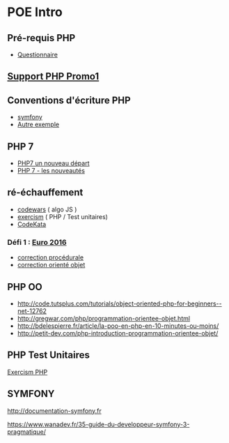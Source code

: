 # POE Intro

## Pré-requis PHP
- [Questionnaire](http://goo.gl/forms/moGYbWbc3cjFQ2Pk1)

## [Support PHP Promo1](1_php_bases.md)

## Conventions d'écriture PHP
- <a href="http://symfony.com/doc/current/contributing/code/standards.html" target="_blank">symfony</a>
- <a href="http://www.php-fig.org/psr/psr-2/" target="_blank">Autre exemple</a>

## PHP 7
- <a href="http://linuxfr.org/news/sortie-de-php-7-0-un-nouveau-depart" target="_blank">PHP7 un nouveau départ</a>
- <a href="http://php.net/manual/fr/migration70.new-features.php" target="_blank">PHP 7 - les nouveautés</a>

## ré-échauffement

- <a href="https://www.codewars.com/" target="_blank">codewars</a> ( algo JS )
- <a href="http://exercism.io/languages/php" target="_blank">exercism</a> ( PHP / Test unitaires)
- <a href="http://codekata.pragprog.com" target="_blank">CodeKata</a>

### Défi 1 : <a href="exercices/euro2016/README.md" target="_blank">Euro 2016</a>

- [correction procédurale](/exercices/euro2016/corrections/basic/index.php)
- [correction orienté objet](/exercices/euro2016/corrections/basic/index.php)

## PHP OO
- http://code.tutsplus.com/tutorials/object-oriented-php-for-beginners--net-12762
- http://gregwar.com/php/programmation-orientee-objet.html
- http://bdelespierre.fr/article/la-poo-en-php-en-10-minutes-ou-moins/
- http://petit-dev.com/php-introduction-programmation-orientee-objet/

## PHP Test Unitaires

<a href="http://exercism.io/languages/php" target="_blank">Exercism PHP</a>

## SYMFONY
http://documentation-symfony.fr

https://www.wanadev.fr/35-guide-du-developpeur-symfony-3-pragmatique/